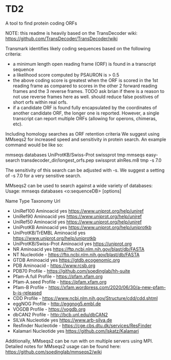 # TD2
A tool to find protein coding ORFs

NOTE: this readme is heavily based on the TransDecoder wiki: https://github.com/TransDecoder/TransDecoder/wiki


Transmark identifies likely coding sequences based on the following criteria:

- a minimum length open reading frame (ORF) is found in a transcript sequence
- a likelihood score computed by PSAURON is > 0.5
- the above coding score is greatest when the ORF is scored in the 1st reading frame as compared to scores in the other 2 forward reading frames and the 3 reverse frames.
TODO ask brian if there is a reason to not use reverse frames here as well. should reduce false positives of short orfs within real orfs.
- if a candidate ORF is found fully encapsulated by the coordinates of another candidate ORF, the longer one is reported. However, a single transcript can report multiple ORFs (allowing for operons, chimeras, etc).




Including homology searches as ORF retention criteria
We suggest using MMseqs2 for increased speed and sensitivity in protein search.
An example command would be like so: 

mmseqs databases UniProtKB/Swiss-Prot swissprot tmp
mmseqs easy-search transdecoder_dir/longest_orfs.pep swissprot alnRes.m8 tmp -s 7.0

The sensitivity of this search can be adjusted with -s. We suggest a setting of -s 7.0 for a very sensitive search.

MMseqs2 can be used to search against a wide variety of databases:
Usage: mmseqs databases <name> <o:sequenceDB> <tmpDir> [options]

  Name                	Type      	Taxonomy	Url
- UniRef100           	Aminoacid 	     yes	https://www.uniprot.org/help/uniref
- UniRef90            	Aminoacid 	     yes	https://www.uniprot.org/help/uniref
- UniRef50            	Aminoacid 	     yes	https://www.uniprot.org/help/uniref
- UniProtKB           	Aminoacid 	     yes	https://www.uniprot.org/help/uniprotkb
- UniProtKB/TrEMBL    	Aminoacid 	     yes	https://www.uniprot.org/help/uniprotkb
- UniProtKB/Swiss-Prot	Aminoacid 	     yes	https://uniprot.org
- NR                  	Aminoacid 	     yes	https://ftp.ncbi.nlm.nih.gov/blast/db/FASTA
- NT                  	Nucleotide	       -	https://ftp.ncbi.nlm.nih.gov/blast/db/FASTA
- GTDB                  Aminoacid	     yes	https://gtdb.ecogenomic.org
- PDB                 	Aminoacid 	       -	https://www.rcsb.org
- PDB70               	Profile   	       -	https://github.com/soedinglab/hh-suite
- Pfam-A.full         	Profile   	       -	https://pfam.xfam.org
- Pfam-A.seed         	Profile   	       -	https://pfam.xfam.org
- Pfam-B              	Profile   	       -	https://xfam.wordpress.com/2020/06/30/a-new-pfam-b-is-released
- CDD                   Profile                -        https://www.ncbi.nlm.nih.gov/Structure/cdd/cdd.shtml
- eggNOG              	Profile   	       -	http://eggnog5.embl.de
- VOGDB                 Profile                -        https://vogdb.org
- dbCAN2              	Profile   	       -	http://bcb.unl.edu/dbCAN2
- SILVA                 Nucleotide           yes        https://www.arb-silva.de
- Resfinder           	Nucleotide	       -	https://cge.cbs.dtu.dk/services/ResFinder
- Kalamari            	Nucleotide	     yes	https://github.com/lskatz/Kalamari

Additionally, MMseqs2 can be run with on multiple servers using MPI. Detailed notes for MMseqs2 usage can be found here: https://github.com/soedinglab/mmseqs2/wiki